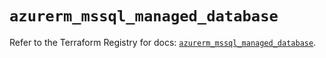 # `azurerm_mssql_managed_database`

Refer to the Terraform Registry for docs: [`azurerm_mssql_managed_database`](https://registry.terraform.io/providers/hashicorp/azurerm/3.87.0/docs/resources/mssql_managed_database).
